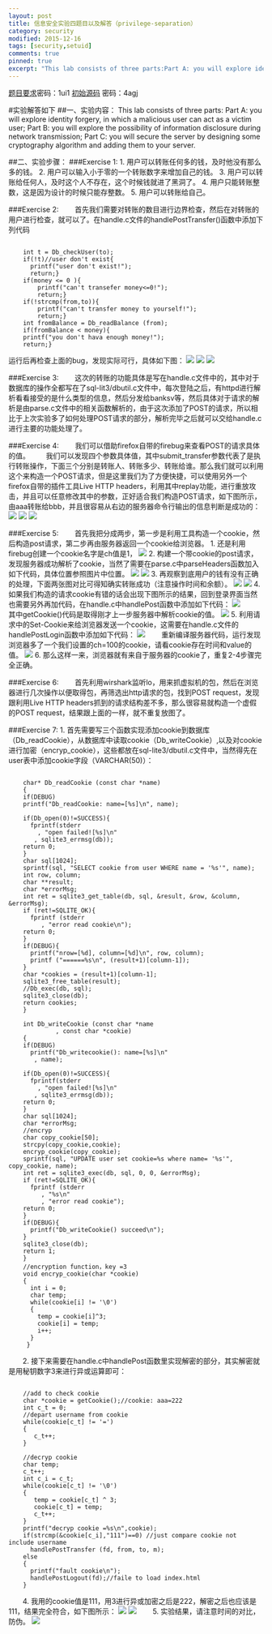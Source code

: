 ```yaml
---
layout: post
title: 信息安全实验四题目以及解答（privilege-separation）
category: security
modified: 2015-12-16
tags: [security,setuid]
comments: true
pinned: true
excerpt: "This lab consists of three parts:Part A: you will explore identity forgery, in which a malicious user can act as a victim user;Part B: you will explore the possibility of information disclosure during network transmission;Part C: you will secure the server by designing some cryptography algorithm and adding them to your server...."
---
```

[题目要求](http://pan.baidu.com/s/1sjSvagt)密码：1ui1
[初始源码](http://pan.baidu.com/s/1bnYTkuz) 密码：4agj

#实验解答如下
##一、实验内容：
	This lab consists of three parts:
    Part A: you will explore identity forgery, in which a malicious user can act as a victim user;
    Part B: you will explore the possibility of information disclosure during network transmission;
    Part C: you will secure the server by designing some cryptography algorithm and adding them to your server.

##二、实验步骤：
###Exercise 1:
    1. 用户可以转账任何多的钱，及时他没有那么多的钱。
    2. 用户可以输入小于零的一个转账数字来增加自己的钱。
    3. 用户可以转账给任何人，及时这个人不存在，这个时候钱就进了黑洞了。
    4. 用户只能转账整数，这是因为设计的时候只能存整数。
    5. 用户可以转账给自己。

###Exercise 2:
　　首先我们需要对转账的数目进行边界检查，然后在对转账的用户进行检查，就可以了。在handle.c文件的handlePostTransfer()函数中添加下列代码
```

    int t = Db_checkUser(to);
    if(!t)//user don't exist{
      printf("user don't exist!");
      return;}
  	if(money <= 0 ){
    	printf("can't transefer money<=0!");
    	return;}
  	if(!strcmp(from,to)){
    	printf("can't transfer money to yourself!");
     	return;}
 	int fromBalance = Db_readBalance (from);
  	if(fromBalance < money){
    printf("you don't hava enough money!");
    return;}

```
运行后再检查上面的bug，发现实际可行，具体如下图：
![](http://i.imgur.com/UffI4dk.jpg)
![](http://i.imgur.com/7MGsFiX.jpg)
![](http://i.imgur.com/dt3vx6J.jpg)

###Exercise 3:
　　这次的转账的功能具体是写在handle.c文件中的，其中对于数据库的操作全都写在了sql-lit3/dbutil.c文件中，每次登陆之后，有httpd进行解析看看接受的是什么类型的信息，然后分发给banksv等，然后具体对于请求的解析是由parse.c文件中的相关函数解析的，由于这次添加了POST的请求，所以相比于上次实验多了如何处理POST请求的部分，解析完毕之后就可以交给handle.c进行主要的功能处理了。

###Exercise 4:
　　我们可以借助firefox自带的firebug来查看POST的请求具体的值。
　　我们可以发现四个参数具体值，其中submit_transfer参数代表了是执行转账操作，下面三个分别是转账人、转账多少、转账给谁。那么我们就可以利用这个来构造一个POST请求，但是这里我们为了方便快捷，可以使用另外一个firefox自带的插件工具Live HTTP headers，利用其中replay功能，进行重放攻击，并且可以任意修改其中的参数，正好适合我们构造POST请求，如下图所示，由aaa转账给bbb，并且很容易从右边的服务器命令行输出的信息判断是成功的：
![](http://i.imgur.com/xcTVJ8K.jpg)
![](http://i.imgur.com/f5F5ZVu.jpg)
![](http://i.imgur.com/1UGObEn.jpg)
 
###Exercise 5:
　　首先我把分成两步，第一步是利用工具构造一个cookie，然后构造post请求，第二步再由服务器返回一个cookie给浏览器。
	1.	还是利用firebug创建一个cookie名字是ch值是1，
![](http://i.imgur.com/odAbFeO.jpg)
	2.	构建一个带cookie的post请求，发现服务器成功解析了cookie，当然了需要在parse.c中parseHeaders函数加入如下代码，具体位置参照图片中位置。
![](http://i.imgur.com/JIe9L7I.png)
![](http://i.imgur.com/krctvxf.jpg)
	3.	再观察到底用户的钱有没有正确的处理，下面两张图对比可得知确实转账成功（注意操作时间和余额）。
![](http://i.imgur.com/c22IEs0.jpg)
![](http://i.imgur.com/lFrRr4i.jpg)
	4.	如果我们构造的请求cookie有错的话会出现下图所示的结果，回到登录界面当然也需要另外再加代码，在handle.c中handlePost函数中添加如下代码：
![](http://i.imgur.com/i9VfizB.png)
　　其中getCookie()代码是取得刚才上一步服务器中解析cookie的值。
![](http://i.imgur.com/X1k6t6Y.jpg)
	5.	利用请求中的Set-Cookie来给浏览器发送一个cookie，这需要在handle.c文件的handlePostLogin函数中添加如下代码：
 ![](http://i.imgur.com/kThMF9F.png)
　　重新编译服务器代码，运行发现浏览器多了一个我们设置的ch=100的cookie，请看cookie存在时间和value的值。
![](http://i.imgur.com/b7UikX4.jpg)
	6.	那么这样一来，浏览器就有来自于服务器的cookie了，重复2-4步骤完全正确。

###Exercise 6:
　　首先利用wirshark监听lo，用来抓虚拟机的包，然后在浏览器进行几次操作以便取得包，再筛选出http请求的包，找到POST request，发现跟利用Live HTTP headers抓到的请求结构差不多，那么很容易就构造一个虚假的POST request，结果跟上面的一样，就不重复放图了。

###Exercise 7:
    1. 首先需要写三个函数实现添加cookie到数据库（Db_readCookie），从数据库中读取cookie（Db_writeCookie）,以及对cookie进行加密（encryp_cookie），这些都放在sql-lite3/dbutil.c文件中，当然得先在user表中添加cookie字段（VARCHAR(50)）：
```

	char* Db_readCookie (const char *name)
	{
    if(DEBUG)
    printf("Db_readCookie: name=[%s]\n", name);
  
    if(Db_open(0)!=SUCCESS){
      fprintf(stderr
	    , "open failed![%s]\n"
	   , sqlite3_errmsg(db));
    return 0;
    }
    char sql[1024];
    sprintf(sql, "SELECT cookie from user WHERE name = '%s'", name);
    int row, column;
    char **result;
    char *errorMsg;
    int ret = sqlite3_get_table(db, sql, &result, &row, &column, &errorMsg);
    if (ret!=SQLITE_OK){
      fprintf (stderr
	     , "error read cookie\n");
    return 0;
    }
    if(DEBUG){
      printf("nrow=[%d], column=[%d]\n", row, column);
      printf ("======%s\n", (result+1)[column-1]);
    }
    char *cookies = (result+1)[column-1];
    sqlite3_free_table(result);
    //Db_exec(db, sql);
    sqlite3_close(db);
    return cookies;
    }

    int Db_writeCookie (const char *name
		     , const char *cookie)
    {
    if(DEBUG)
      printf("Db_writecookie(): name=[%s]\n"
	   , name);
  
    if(Db_open(0)!=SUCCESS){
      fprintf(stderr
	    , "open failed![%s]\n"
	   , sqlite3_errmsg(db));
    return 0;
    }
    char sql[1024];
    char *errorMsg;
    //encryp
    char copy_cookie[50];
    strcpy(copy_cookie,cookie);
    encryp_cookie(copy_cookie);
    sprintf(sql, "UPDATE user set cookie=%s where name= '%s'", copy_cookie, name);
    int ret = sqlite3_exec(db, sql, 0, 0, &errorMsg);
    if (ret!=SQLITE_OK){
      fprintf (stderr
	     , "%s\n"
	     , "error read cookie");
    return 0;
    }
    if(DEBUG){
      printf("Db_writeCookie() succeed\n");
    }
    sqlite3_close(db);
    return 1;
    }
    //encryption function，key =3
    void encryp_cookie(char *cookie)
    {
      int i = 0;
      char temp;
      while(cookie[i] != '\0')
      {
        temp = cookie[i]^3;
        cookie[i] = temp;
        i++;
      } 
     }

```
　　2. 接下来需要在handle.c中handlePost函数里实现解密的部分，其实解密就是用秘钥数字3来进行异或运算即可：
```

    //add to check cookie
    char *cookie = getCookie();//cookie: aaa=222
    int c_t = 0;
	//depart username from cookie
    while(cookie[c_t] != '=')
    {
       c_t++;
    }
    
    //decryp cookie
    char temp;
    c_t++;
    int c_i = c_t;
    while(cookie[c_t] != '\0')
    {
       temp = cookie[c_t] ^ 3;
       cookie[c_t] = temp;
       c_t++;
    }
    printf("decryp cookie =%s\n",cookie);
    if(strcmp(&cookie[c_i],"111")==0) //just compare cookie not include username
      handlePostTransfer (fd, from, to, m);
    else
    {
      printf("fault cookie\n");
      handlePostLogout(fd);//faile to load index.html
    }

```

　　4. 我用的cookie值是111，用3进行异或加密之后是222，解密之后也应该是111，结果完全符合，如下图所示：
![](http://i.imgur.com/CujOUuy.jpg)
![](http://i.imgur.com/HdwynJ8.jpg)
 　　5. 实验结果，请注意时间的对比，防伪。
![](http://i.imgur.com/PzeLNC8.png)
